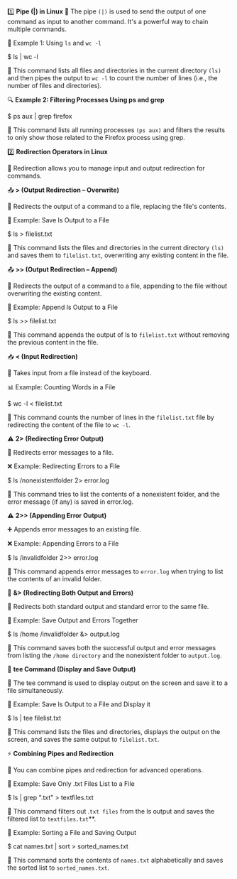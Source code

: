 1️⃣ **Pipe (|) in Linux**
🔹 The pipe `(|)` is used to send the output of one command as input to another command. It's a powerful way to chain multiple commands.

📂 Example 1: Using `ls` and `wc -l`

$ ls | wc -l

📌 This command lists all files and directories in the current directory `(ls)` and then pipes the output to `wc -l` to count the number of lines (i.e., the number of files and directories).

🔍  **Example 2: Filtering Processes Using ps and grep** 

$ ps aux | grep firefox

📌 This command lists all running processes `(ps aux)` and filters the results to only show those related to the Firefox process using grep.

2️⃣  **Redirection Operators in Linux**

🔹 Redirection allows you to manage input and output redirection for commands.

📤 **> (Output Redirection – Overwrite)**

 🔄 Redirects the output of a command to a file, replacing the file's contents.

📝 Example: Save ls Output to a File

$ ls > filelist.txt

📌 This command lists the files and directories in the current directory `(ls)` and saves them to `filelist.txt`, overwriting any existing content in the file.

📤 **>> (Output Redirection – Append)**

🔄 Redirects the output of a command to a file, appending to the file without overwriting the existing content.

📝 Example: Append ls Output to a File

$ ls >> filelist.txt

📌 This command appends the output of ls to `filelist.txt` without removing the previous content in the file.

📥 **< (Input Redirection)**

🔄 Takes input from a file instead of the keyboard.

📊 Example: Counting Words in a File

$ wc -l < filelist.txt

📌 This command counts the number of lines in the `filelist.txt` file by redirecting the content of the file to `wc -l`.

⚠️ **2> (Redirecting Error Output)**

🚨 Redirects error messages to a file.

❌ Example: Redirecting Errors to a File

$ ls /nonexistentfolder 2> error.log

📌 This command tries to list the contents of a nonexistent folder, and the error message (if any) is saved in error.log.

⚠️ **2>> (Appending Error Output)**

➕ Appends error messages to an existing file.

❌ Example: Appending Errors to a File

$ ls /invalidfolder 2>> error.log

📌 This command appends error messages to `error.log` when trying to list the contents of an invalid folder.

📑 **&> (Redirecting Both Output and Errors)**

🔄 Redirects both standard output and standard error to the same file.

📜 Example: Save Output and Errors Together

$ ls /home /invalidfolder &> output.log

📌 This command saves both the successful output and error messages from listing the `/home directory` and the nonexistent folder to `output.log`.

🔄 **tee Command (Display and Save Output)**

🔹 The tee command is used to display output on the screen and save it to a file simultaneously.

📜 Example: Save ls Output to a File and Display it

 $ ls | tee filelist.txt

📌 This command lists the files and directories, displays the output on the screen, and saves the same output to `filelist.txt`.

⚡ **Combining Pipes and Redirection**

🔗 You can combine pipes and redirection for advanced operations.

📂 Example: Save Only .txt Files List to a File

$ ls | grep ".txt" > textfiles.txt

📌 This command filters out .`txt files` from the ls output and saves the filtered list to `textfiles.txt`**.

🔀 Example: Sorting a File and Saving Output

$ cat names.txt | sort > sorted_names.txt

📌 This command sorts the contents of `names.txt` alphabetically and saves the sorted list to `sorted_names.txt`.

